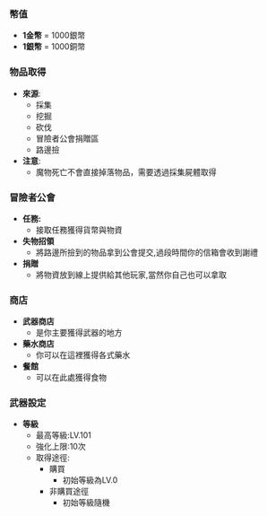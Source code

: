 ### 幣值
- **1金幣** = 1000銀幣  
- **1銀幣** = 1000銅幣  

### 物品取得
- **來源**:  
    - 採集  
    - 挖掘  
    - 砍伐  
    - 冒險者公會捐贈區  
    - 路邊撿  
- **注意**:  
    - 魔物死亡不會直接掉落物品，需要透過採集屍體取得

### 冒險者公會
- **任務:**
    - 接取任務獲得貨幣與物資
- **失物招領**
    - 將路邊所撿到的物品拿到公會提交,過段時間你的信箱會收到謝禮
- **捐贈**
    - 將物資放到線上提供給其他玩家,當然你自己也可以拿取

### 商店
- **武器商店**
    - 是你主要獲得武器的地方
- **藥水商店**
    - 你可以在這裡獲得各式藥水
- **餐館**
    - 可以在此處獲得食物
 
### 武器設定
- **等級**
    - 最高等級:LV.101
    - 強化上限:10次
    - 取得途徑:
         - 購買
             - 初始等級為LV.0
         - 非購買途徑
             - 初始等級隨機

